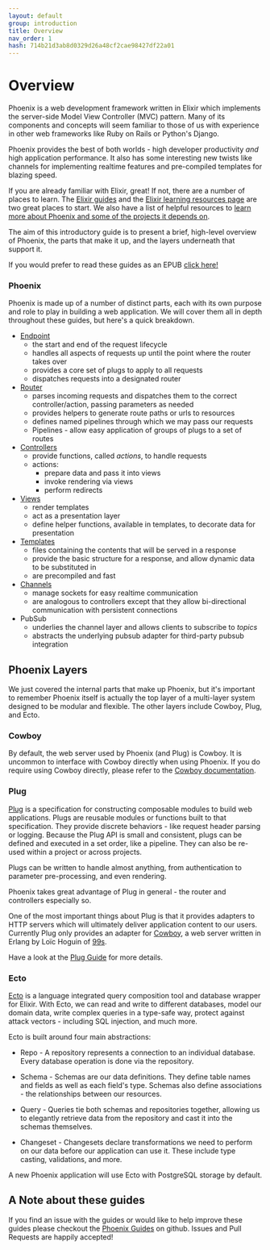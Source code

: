 ```yaml
---
layout: default
group: introduction
title: Overview
nav_order: 1
hash: 714b21d3ab8d0329d26a48cf2cae98427df22a01
---
```

# Overview

Phoenix is a web development framework written in Elixir which implements the server-side Model View Controller (MVC) pattern. Many of its components and concepts will seem familiar to those of us with experience in other web frameworks like Ruby on Rails or Python's Django.

Phoenix provides the best of both worlds - high developer productivity _and_ high application performance. It also has some interesting new twists like channels for implementing realtime features and pre-compiled templates for blazing speed.

If you are already familiar with Elixir, great! If not, there are a number of places to learn. The [Elixir guides](https://elixir-lang.org/getting-started/introduction.html) and the [Elixir learning resources page](https://elixir-lang.org/learning.html) are two great places to start. We also have a list of helpful resources to [learn more about Phoenix and some of the projects it depends on](learning.html).

The aim of this introductory guide is to present a brief, high-level overview of Phoenix, the parts that make it up, and the layers underneath that support it.

If you would prefer to read these guides as an EPUB [click here!](Phoenix.epub)

### Phoenix

Phoenix is made up of a number of distinct parts, each with its own purpose and role to play in building a web application. We will cover them all in depth throughout these guides, but here's a quick breakdown.

 - [Endpoint](endpoint.html)
    - the start and end of the request lifecycle
    - handles all aspects of requests up until the point where the router takes over
    - provides a core set of plugs to apply to all requests
    - dispatches requests into a designated router
 - [Router](routing.html)
    - parses incoming requests and dispatches them to the correct controller/action, passing parameters as needed
    - provides helpers to generate route paths or urls to resources
    - defines named pipelines through which we may pass our requests
    - Pipelines - allow easy application of groups of plugs to a set of routes
 - [Controllers](controllers.html)
    - provide functions, called *actions*, to handle requests
    - actions:
        - prepare data and pass it into views
        - invoke rendering via views
        - perform redirects
 - [Views](views.html)
    - render templates
    - act as a presentation layer
    - define helper functions, available in templates, to decorate data for presentation
 - [Templates](templates.html)
    - files containing the contents that will be served in a response
    - provide the basic structure for a response, and allow dynamic data to be substituted in
    - are precompiled and fast
 - [Channels](channels.html)
    - manage sockets for easy realtime communication
    - are analogous to controllers except that they allow bi-directional communication with persistent connections
 - PubSub
    - underlies the channel layer and allows clients to subscribe to *topics*
    - abstracts the underlying pubsub adapter for third-party pubsub integration

## Phoenix Layers

We just covered the internal parts that make up Phoenix, but it's important to remember Phoenix itself is actually the top layer of a multi-layer system designed to be modular and flexible. The other layers include Cowboy, Plug, and Ecto.

### Cowboy

By default, the web server used by Phoenix (and Plug) is Cowboy. It is uncommon to interface with Cowboy directly when using Phoenix. If you do require using Cowboy directly, please refer to the [Cowboy documentation](https://ninenines.eu/docs/en/cowboy/2.6/guide/).

### Plug

[Plug](https://hexdocs.pm/plug/) is a specification for constructing composable modules to build web applications. Plugs are reusable modules or functions built to that specification. They provide discrete behaviors - like request header parsing or logging. Because the Plug API is small and consistent, plugs can be defined and executed in a set order, like a pipeline. They can also be re-used within a project or across projects.

Plugs can be written to handle almost anything, from authentication to parameter pre-processing, and even rendering.

Phoenix takes great advantage of Plug in general - the router and controllers especially so.

One of the most important things about Plug is that it provides adapters to HTTP servers which will ultimately deliver application content to our users. Currently Plug only provides an adapter for [Cowboy](https://github.com/ninenines/cowboy), a web server written in Erlang by Loïc Hoguin of [99s](http://ninenines.eu/).

Have a look at the [Plug Guide](plug.html) for more details.

### Ecto

[Ecto](https://hexdocs.pm/ecto) is a language integrated query composition tool and database wrapper for Elixir. With Ecto, we can read and write to different databases, model our domain data, write complex queries in a type-safe way, protect against attack vectors - including SQL injection, and much more.

Ecto is built around four main abstractions:

* Repo - A repository represents a connection to an individual database. Every database operation is done via the repository.

* Schema - Schemas are our data definitions. They define table names and fields as well as each field's type. Schemas also define associations - the relationships between our resources.

* Query - Queries tie both schemas and repositories together, allowing us to elegantly retrieve data from the repository and cast it into the schemas themselves.

* Changeset - Changesets declare transformations we need to perform on our data before our application can use it. These include type casting, validations, and more.

A new Phoenix application will use Ecto with PostgreSQL storage by default.

## A Note about these guides
If you find an issue with the guides or would like to help improve these guides please checkout the [Phoenix Guides](https://github.com/phoenixframework/phoenix/tree/master/guides/) on github. Issues and Pull Requests are happily accepted!
